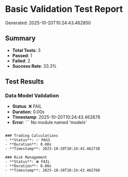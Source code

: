 # Basic Validation Test Report
Generated: 2025-10-20T10:24:43.462850

## Summary
- **Total Tests**: 3
- **Passed**: 1
- **Failed**: 2
- **Success Rate**: 33.3%

## Test Results

### Data Model Validation
- **Status**: ❌ FAIL
- **Duration**: 0.00s
- **Timestamp**: 2025-10-20T10:24:43.462678
- **Error**: ```
No module named 'models'
```

### Trading Calculations
- **Status**: ✅ PASS
- **Duration**: 0.00s
- **Timestamp**: 2025-10-20T10:24:43.462738

### Risk Management
- **Status**: ❌ FAIL
- **Duration**: 0.00s
- **Timestamp**: 2025-10-20T10:24:43.462760
